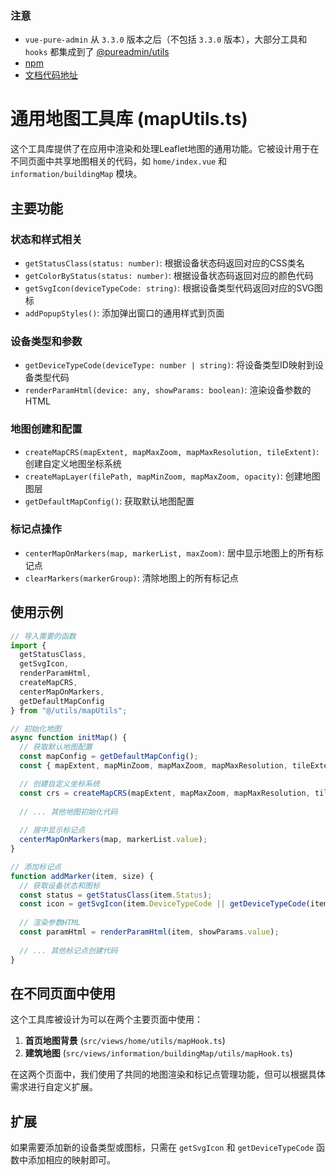 ### 注意

- `vue-pure-admin` 从 `3.3.0` 版本之后（不包括 `3.3.0` 版本），大部分工具和 `hooks` 都集成到了 [@pureadmin/utils](https://pure-admin-utils.netlify.app/)
- [npm](https://www.npmjs.com/package/@pureadmin/utils)
- [文档代码地址](https://github.com/pure-admin/pure-admin-utils-docs)

# 通用地图工具库 (mapUtils.ts)

这个工具库提供了在应用中渲染和处理Leaflet地图的通用功能。它被设计用于在不同页面中共享地图相关的代码，如 `home/index.vue` 和 `information/buildingMap` 模块。

## 主要功能

### 状态和样式相关

- `getStatusClass(status: number)`: 根据设备状态码返回对应的CSS类名
- `getColorByStatus(status: number)`: 根据设备状态码返回对应的颜色代码
- `getSvgIcon(deviceTypeCode: string)`: 根据设备类型代码返回对应的SVG图标
- `addPopupStyles()`: 添加弹出窗口的通用样式到页面

### 设备类型和参数

- `getDeviceTypeCode(deviceType: number | string)`: 将设备类型ID映射到设备类型代码
- `renderParamHtml(device: any, showParams: boolean)`: 渲染设备参数的HTML

### 地图创建和配置

- `createMapCRS(mapExtent, mapMaxZoom, mapMaxResolution, tileExtent)`: 创建自定义地图坐标系统
- `createMapLayer(filePath, mapMinZoom, mapMaxZoom, opacity)`: 创建地图图层
- `getDefaultMapConfig()`: 获取默认地图配置

### 标记点操作

- `centerMapOnMarkers(map, markerList, maxZoom)`: 居中显示地图上的所有标记点
- `clearMarkers(markerGroup)`: 清除地图上的所有标记点

## 使用示例

```typescript
// 导入需要的函数
import {
  getStatusClass,
  getSvgIcon,
  renderParamHtml,
  createMapCRS,
  centerMapOnMarkers,
  getDefaultMapConfig
} from "@/utils/mapUtils";

// 初始化地图
async function initMap() {
  // 获取默认地图配置
  const mapConfig = getDefaultMapConfig();
  const { mapExtent, mapMinZoom, mapMaxZoom, mapMaxResolution, tileExtent } = mapConfig;

  // 创建自定义坐标系统
  const crs = createMapCRS(mapExtent, mapMaxZoom, mapMaxResolution, tileExtent);
  
  // ... 其他地图初始化代码
  
  // 居中显示标记点
  centerMapOnMarkers(map, markerList.value);
}

// 添加标记点
function addMarker(item, size) {
  // 获取设备状态和图标
  const status = getStatusClass(item.Status);
  const icon = getSvgIcon(item.DeviceTypeCode || getDeviceTypeCode(item.DeviceType));
  
  // 渲染参数HTML
  const paramHtml = renderParamHtml(item, showParams.value);
  
  // ... 其他标记点创建代码
}
```

## 在不同页面中使用

这个工具库被设计为可以在两个主要页面中使用：

1. **首页地图背景** (`src/views/home/utils/mapHook.ts`)
2. **建筑地图** (`src/views/information/buildingMap/utils/mapHook.ts`)

在这两个页面中，我们使用了共同的地图渲染和标记点管理功能，但可以根据具体需求进行自定义扩展。

## 扩展

如果需要添加新的设备类型或图标，只需在 `getSvgIcon` 和 `getDeviceTypeCode` 函数中添加相应的映射即可。
